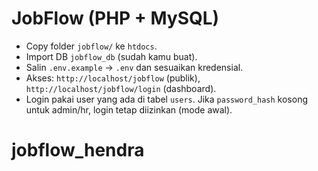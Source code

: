 <!-- ==============================
     jobflow/README.md
============================== -->
# JobFlow (PHP + MySQL)
- Copy folder `jobflow/` ke `htdocs`.
- Import DB `jobflow_db` (sudah kamu buat).
- Salin `.env.example` -> `.env` dan sesuaikan kredensial.
- Akses: `http://localhost/jobflow` (publik), `http://localhost/jobflow/login` (dashboard).
- Login pakai user yang ada di tabel `users`. Jika `password_hash` kosong untuk admin/hr, login tetap diizinkan (mode awal).
# jobflow_hendra

